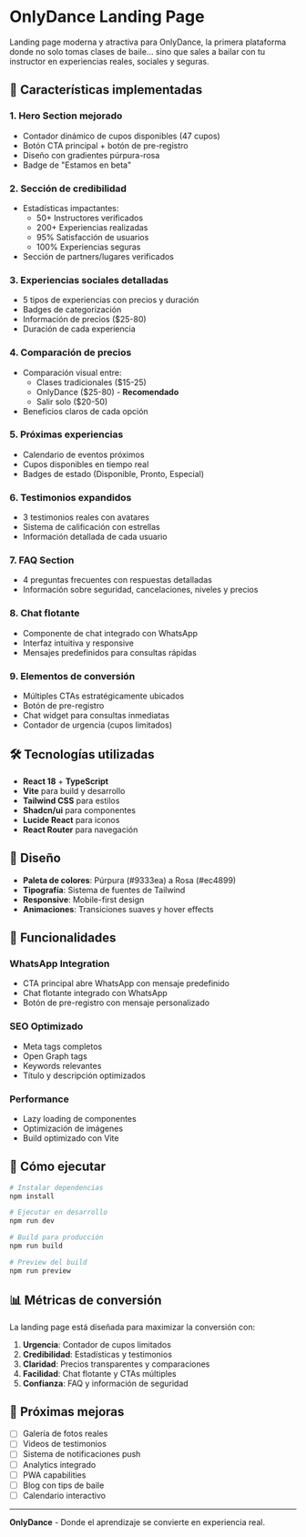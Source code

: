 # OnlyDance Landing Page

Landing page moderna y atractiva para OnlyDance, la primera plataforma donde no solo tomas clases de baile... sino que sales a bailar con tu instructor en experiencias reales, sociales y seguras.

## 🚀 Características implementadas

### 1. **Hero Section mejorado**
- Contador dinámico de cupos disponibles (47 cupos)
- Botón CTA principal + botón de pre-registro
- Diseño con gradientes púrpura-rosa
- Badge de "Estamos en beta"

### 2. **Sección de credibilidad**
- Estadísticas impactantes:
  - 50+ Instructores verificados
  - 200+ Experiencias realizadas
  - 95% Satisfacción de usuarios
  - 100% Experiencias seguras
- Sección de partners/lugares verificados

### 3. **Experiencias sociales detalladas**
- 5 tipos de experiencias con precios y duración
- Badges de categorización
- Información de precios ($25-80)
- Duración de cada experiencia

### 4. **Comparación de precios**
- Comparación visual entre:
  - Clases tradicionales ($15-25)
  - OnlyDance ($25-80) - **Recomendado**
  - Salir solo ($20-50)
- Beneficios claros de cada opción

### 5. **Próximas experiencias**
- Calendario de eventos próximos
- Cupos disponibles en tiempo real
- Badges de estado (Disponible, Pronto, Especial)

### 6. **Testimonios expandidos**
- 3 testimonios reales con avatares
- Sistema de calificación con estrellas
- Información detallada de cada usuario

### 7. **FAQ Section**
- 4 preguntas frecuentes con respuestas detalladas
- Información sobre seguridad, cancelaciones, niveles y precios

### 8. **Chat flotante**
- Componente de chat integrado con WhatsApp
- Interfaz intuitiva y responsive
- Mensajes predefinidos para consultas rápidas

### 9. **Elementos de conversión**
- Múltiples CTAs estratégicamente ubicados
- Botón de pre-registro
- Chat widget para consultas inmediatas
- Contador de urgencia (cupos limitados)

## 🛠️ Tecnologías utilizadas

- **React 18** + **TypeScript**
- **Vite** para build y desarrollo
- **Tailwind CSS** para estilos
- **Shadcn/ui** para componentes
- **Lucide React** para iconos
- **React Router** para navegación

## 🎨 Diseño

- **Paleta de colores**: Púrpura (#9333ea) a Rosa (#ec4899)
- **Tipografía**: Sistema de fuentes de Tailwind
- **Responsive**: Mobile-first design
- **Animaciones**: Transiciones suaves y hover effects

## 📱 Funcionalidades

### WhatsApp Integration
- CTA principal abre WhatsApp con mensaje predefinido
- Chat flotante integrado con WhatsApp
- Botón de pre-registro con mensaje personalizado

### SEO Optimizado
- Meta tags completos
- Open Graph tags
- Keywords relevantes
- Título y descripción optimizados

### Performance
- Lazy loading de componentes
- Optimización de imágenes
- Build optimizado con Vite

## 🚀 Cómo ejecutar

```bash
# Instalar dependencias
npm install

# Ejecutar en desarrollo
npm run dev

# Build para producción
npm run build

# Preview del build
npm run preview
```

## 📊 Métricas de conversión

La landing page está diseñada para maximizar la conversión con:

1. **Urgencia**: Contador de cupos limitados
2. **Credibilidad**: Estadísticas y testimonios
3. **Claridad**: Precios transparentes y comparaciones
4. **Facilidad**: Chat flotante y CTAs múltiples
5. **Confianza**: FAQ y información de seguridad

## 🎯 Próximas mejoras

- [ ] Galería de fotos reales
- [ ] Videos de testimonios
- [ ] Sistema de notificaciones push
- [ ] Analytics integrado
- [ ] PWA capabilities
- [ ] Blog con tips de baile
- [ ] Calendario interactivo

---

**OnlyDance** - Donde el aprendizaje se convierte en experiencia real. 